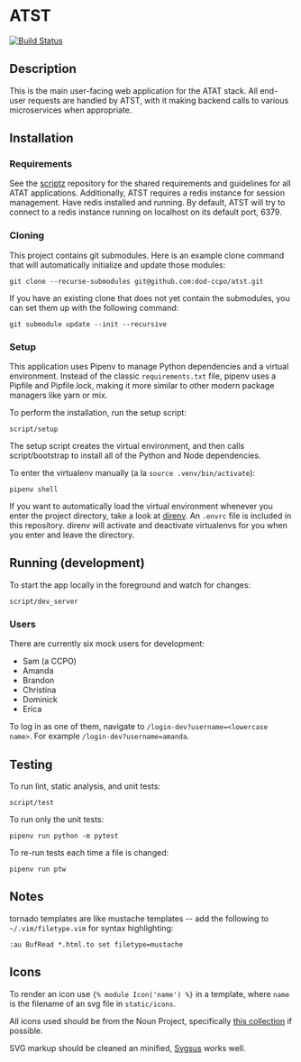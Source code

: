 
# ATST

[![Build Status](https://travis-ci.org/dod-ccpo/atst.svg?branch=master)](https://travis-ci.org/dod-ccpo/atst)

## Description

This is the main user-facing web application for the ATAT stack. All end-user
requests are handled by ATST, with it making backend calls to various
microservices when appropriate.

## Installation

### Requirements
See the [scriptz](https://github.com/dod-ccpo/scriptz) repository for the shared
requirements and guidelines for all ATAT applications.
Additionally, ATST requires a redis instance for session management. Have redis
installed and running. By default, ATST will try to connect to a redis instance
running on localhost on its default port, 6379.

### Cloning
This project contains git submodules. Here is an example clone command that will
automatically initialize and update those modules:

    git clone --recurse-submodules git@github.com:dod-ccpo/atst.git

If you have an existing clone that does not yet contain the submodules, you can
set them up with the following command:

    git submodule update --init --recursive

### Setup
This application uses Pipenv to manage Python dependencies and a virtual
environment. Instead of the classic `requirements.txt` file, pipenv uses a
Pipfile and Pipfile.lock, making it more similar to other modern package managers
like yarn or mix.

To perform the installation, run the setup script:

    script/setup

The setup script creates the virtual environment, and then calls script/bootstrap
to install all of the Python and Node dependencies.

To enter the virtualenv manually (a la `source .venv/bin/activate`):

    pipenv shell

If you want to automatically load the virtual environment whenever you enter the
project directory, take a look at [direnv](https://direnv.net/).  An `.envrc`
file is included in this repository.  direnv will activate and deactivate
virtualenvs for you when you enter and leave the directory.


## Running (development)

To start the app locally in the foreground and watch for changes:

    script/dev_server

### Users

There are currently six mock users for development:

- Sam (a CCPO)
- Amanda
- Brandon
- Christina
- Dominick
- Erica

To log in as one of them, navigate to `/login-dev?username=<lowercase name>`. For example `/login-dev?username=amanda`.

## Testing

To run lint, static analysis, and unit tests:

    script/test

To run only the unit tests:

    pipenv run python -m pytest

To re-run tests each time a file is changed:

    pipenv run ptw

## Notes

tornado templates are like mustache templates -- add the
following to `~/.vim/filetype.vim` for syntax highlighting:

    :au BufRead *.html.to set filetype=mustache


## Icons
To render an icon use `{% module Icon('name') %}` in a template, where `name` is the filename of an svg file in `static/icons`.

All icons used should be from the Noun Project, specifically [this collection](https://thenounproject.com/monstercritic/collection/tinicons-a-set-of-tiny-icons-perfect-for-ui-elemen/) if possible.

SVG markup should be cleaned an minified, [Svgsus](http://www.svgs.us/) works well.
